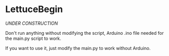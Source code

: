 # LettuceBegin
 
*UNDER CONSTRUCTION*

Don't run anything without modifying the script, Arduino .ino file needed for the main.py script to work.

If you want to use it, just modify the main.py to work without Arduino.
